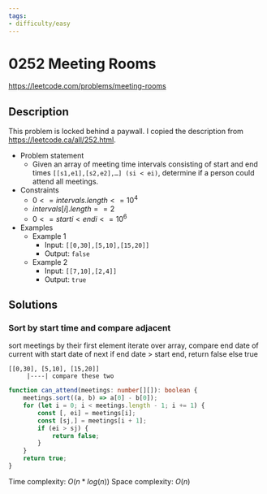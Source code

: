 ```yaml
---
tags:
- difficulty/easy
---
```


# 0252 Meeting Rooms

<https://leetcode.com/problems/meeting-rooms>

## Description

This problem is locked behind a paywall. I copied the description from <https://leetcode.ca/all/252.html>.

- Problem statement
    - Given an array of meeting time intervals consisting of start and end times `[[s1,e1],[s2,e2],…] (si < ei)`, determine if a person could attend all meetings.
- Constraints
    - $0 <= intervals.length <= 10^4$
    - $intervals[i].length == 2$
    - $0 <= starti < endi <= 10^6$
- Examples
    - Example 1
        - Input: `[[0,30],[5,10],[15,20]]`
        - Output: `false`
    - Example 2
        - Input: `[[7,10],[2,4]]`
        - Output: `true`

## Solutions

### Sort by start time and compare adjacent

sort meetings by their first element
iterate over array, compare end date of current with start date of next
if end date > start end, return false
else true

```text
[[0,30], [5,10], [15,20]]
     |----| compare these two
```

```typescript
function can_attend(meetings: number[][]): boolean {
    meetings.sort((a, b) => a[0] - b[0]);
    for (let i = 0; i < meetings.length - 1; i += 1) {
        const [, ei] = meetings[i];
        const [sj,] = meetings[i + 1];
        if (ei > sj) {
            return false;
        }
    }
    return true;
}
```

Time complexity: $O(n*log(n))$
Space complexity: $O(n)$
